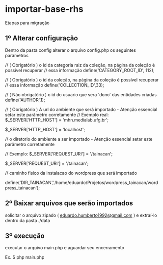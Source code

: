 # importar-base-rhs

Etapas para migração

## 1º Alterar configuração

Dentro da pasta config alterar o arquivo config.php os seguintes parâmetros

// ( Obrigatório ) o id da categoria raiz da coleção, na página da coleção é possível recuperar
// essa informação
define('CATEGORY_ROOT_ID', 112);

// ( Obrigatório ) o id da coleção, na página da coleção é possível recuperar
// essa informação
define('COLLECTION_ID',33);

// ( Não obrigatório ) o id do usuario que sera 'dono' das entidades criadas
define('AUTHOR',1);

// ( Obrigatório ) A url do ambiente que será importado - Atenção essencial setar este parâmetro
corretamente
// Exemplo real: $_SERVER['HTTP_HOST'] = 'mhn.medialab.ufg.br';

$_SERVER['HTTP_HOST'] = 'localhost';

// o diretorio do ambiente a ser importado - Atenção essencial setar este parâmetro corretamente

// Exemplo: $_SERVER['REQUEST_URI'] = '/tainacan';

$_SERVER['REQUEST_URI'] = '/tainacan';

// caminho fisico da instalacao do wordpress que será importado

define('DIR_TAINACAN','/home/eduardo/Projetos/wordpress_tainacan/wordpress_tainacan');

## 2º Baixar arquivos que serão importados

solicitar o arquivo zipado ( eduardo.humberto1992@gmail.com ) e extraí-lo dentro da pasta ./data

## 3º execução

executar o arquivo main.php e aguardar seu encerramento

Ex. $ php main.php
